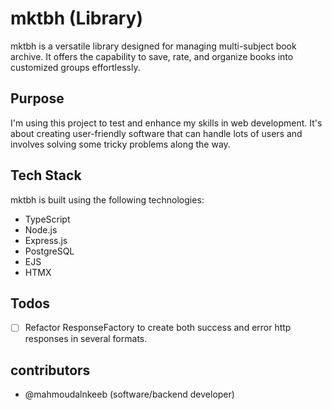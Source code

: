 # mktbh (Library)

mktbh is a versatile library designed for managing multi-subject book archive. It offers the capability to save, rate, and organize books into customized groups effortlessly.

## Purpose

I'm using this project to test and enhance my skills in web development. It's about creating user-friendly software that can handle lots of users and involves solving some tricky problems along the way.

## Tech Stack

mktbh is built using the following technologies:

- TypeScript
- Node.js
- Express.js
- PostgreSQL
- EJS
- HTMX

## Todos

- [ ] Refactor ResponseFactory to create both success and error http responses in several formats.

## contributors 
    
- @mahmoudalnkeeb (software/backend developer)